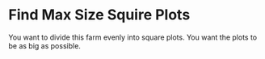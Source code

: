 # Find Max Size Squire Plots

You want to divide this farm evenly into square plots. You want the plots to be as big as possible.
